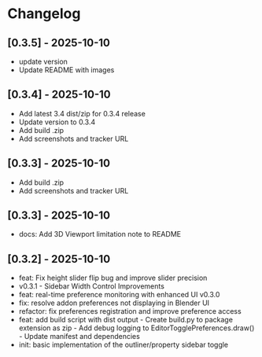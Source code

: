 # Changelog

## [0.3.5] - 2025-10-10

- update version
- Update README with images


## [0.3.4] - 2025-10-10

- Add latest 3.4 dist/zip for 0.3.4 release
- Update version to 0.3.4
- Add build .zip
- Add screenshots and tracker URL


## [0.3.3] - 2025-10-10

- Add build .zip
- Add screenshots and tracker URL


## [0.3.3] - 2025-10-10

- docs: Add 3D Viewport limitation note to README


## [0.3.2] - 2025-10-10

- feat: Fix height slider flip bug and improve slider precision
- v0.3.1 - Sidebar Width Control Improvements
- feat: real-time preference monitoring with enhanced UI v0.3.0
- fix: resolve addon preferences not displaying in Blender UI
- refactor: fix preferences registration and improve preference access
- feat: add build script with dist output - Create build.py to package extension as zip - Add debug logging to EditorTogglePreferences.draw() - Update manifest and dependencies
- init: basic implementation of the outliner/property sidebar toggle

